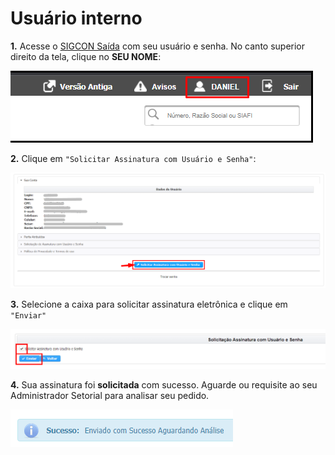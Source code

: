 # Usuário interno

**1.** Acesse o [SIGCON Saída](https://sigconsaida.mg.gov.br/) com seu usuário e senha. No canto superior direito da tela, clique no **SEU NOME**:

![](<../../../.gitbook/assets/image (458).png>)

**2.** Clique em `"Solicitar Assinatura com Usuário e Senha"`:

![](<../../../.gitbook/assets/image (380).png>)

**3.** Selecione a caixa para solicitar assinatura eletrônica e clique em `"Enviar"`&#x20;

![](<../../../.gitbook/assets/image (504).png>)

**4.** Sua assinatura foi **solicitada** com sucesso. Aguarde ou requisite ao seu Administrador Setorial para analisar seu pedido.

![](<../../../.gitbook/assets/image (300).png>)
